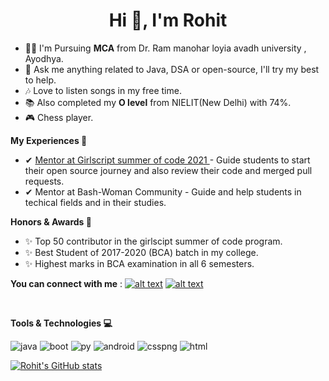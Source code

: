 <h1 align="center">Hi 👋, I'm Rohit</h1>


- 👨‍💻 I'm Pursuing **MCA** from Dr. Ram manohar loyia avadh university , Ayodhya. 
- 💬 Ask me anything related to Java, DSA or open-source, I'll try my best to help.
- 🎶 Love to listen songs in my free time.
- 📚 Also completed my **O level** from NIELIT(New Delhi) with 74%.
- 🎮 Chess player.


**My Experiences 🙌**
 - ✔ <a href="https://gssoc.girlscript.tech/" target="blank">Mentor at Girlscript summer of code 2021 </a>- Guide students to start their open source journey and also review their code and merged pull requests.
 - ✔ Mentor at Bash-Woman Community - Guide and help students in techical fields and in their studies.

**Honors & Awards 🏅**
 - ✨ Top 50 contributor in the girlscipt summer of code program.
 - ✨ Best Student of 2017-2020 (BCA) batch in my college.
 - ✨ Highest marks in BCA examination in all 6 semesters.

**You can connect with me** :
<a href="https://www.linkedin.com/in/rohit-kumar-srivastava-41b7b1187/"> ![alt text](https://img.shields.io/badge/-LinkedIn-0e76a8?style=plastic&logo=linkedIn)</a> <a href="https://twitter.com/iam_rksri">![alt text](https://img.shields.io/badge/-Twitter-1DA1F2?style=plastic&logo=Twitter) </a>

<br>

**Tools & Technologies 💻**

![java](https://user-images.githubusercontent.com/62320661/127473798-1baf3d3c-da06-4ac6-8f63-411a6138e63f.png)  ![boot](https://user-images.githubusercontent.com/62320661/127474730-9b799ab1-f202-40fc-b85c-061d9fab90e9.png)  ![py](https://user-images.githubusercontent.com/62320661/127474781-cdba49bf-07a8-41b2-b37f-c5ba9ba21728.png)   ![android](https://user-images.githubusercontent.com/62320661/127474796-f2caf5a7-ea31-4c88-9585-3c3136e1ffc9.png)
![csspng](https://user-images.githubusercontent.com/62320661/127474868-a47811e5-467d-4abd-ab71-ceb79935fb6d.png)
![html](https://user-images.githubusercontent.com/62320661/127474951-87da0434-39f1-463c-a908-867ee31ccd86.png)




[![Rohit's GitHub stats](https://github-readme-stats.vercel.app/api?username=rcoder23&show_icons=true&theme=radical)](https://github.com/rcoder23/github-readme-stats)
<br>
<br>


